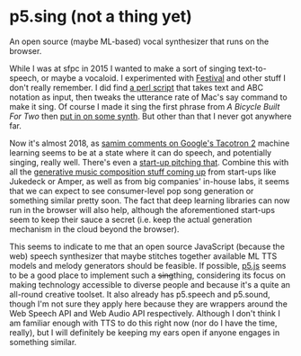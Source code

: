 # p5.sing (not a thing yet)

An open source (maybe ML-based) vocal synthesizer that runs on the browser.

While I was at sfpc in 2015 I wanted to make a sort of singing text-to-speech, or maybe a vocaloid. I experimented with [Festival](http://www.cstr.ed.ac.uk/projects/festival/) and other stuff I don't really remember. I did find [a perl script](https://code.google.com/archive/p/sing/) that takes text and ABC notation as input, then tweaks the utterance rate of Mac's say command to make it sing. Of course I made it sing the first phrase from _A Bicycle Built For Two_ then [put in on some synth](./daisy.mp3). But other than that I never got anywhere far.

Now it's almost 2018, as [samim comments on Google's Tacotron 2](https://twitter.com/samim/status/943092532396863488) machine learning seems to be at a state where it can do speech, and potentially singing, really well. There's even a [start-up pitching that](https://www.voiceful.io/). Combine this with all the [generative music composition stuff coming up](https://medium.com/artists-and-machine-intelligence/neural-nets-for-generating-music-f46dffac21c0) from start-ups like Jukedeck or Amper, as well as from big companies' in-house labs, it seems that we can expect to see consumer-level pop song generation or something similar pretty soon. The fact that deep learning libraries can now run in the browser will also help, although the aforementioned start-ups seem to keep their sauce a secret (i.e. keep the actual generation mechanism in the cloud beyond the browser). 

This seems to indicate to me that an open source JavaScript (because the web) speech synthesizer that maybe stitches together available ML TTS models and melody generators should be feasible. If possible, [p5.js](https://github.com/processing/p5.js) seems to be a good place to implement such a ~~sing~~thing, considering its focus on making technology accessible to diverse people and because it's a quite an all-round creative toolset. It also already has p5.speech and p5.sound, though I'm not sure they apply here because they are wrappers around the Web Speech API and Web Audio API respectively. Although I don't think I am familiar enough with TTS to do this right now (nor do I have the time, really), but I will definitely be keeping my ears open if anyone engages in something similar.
